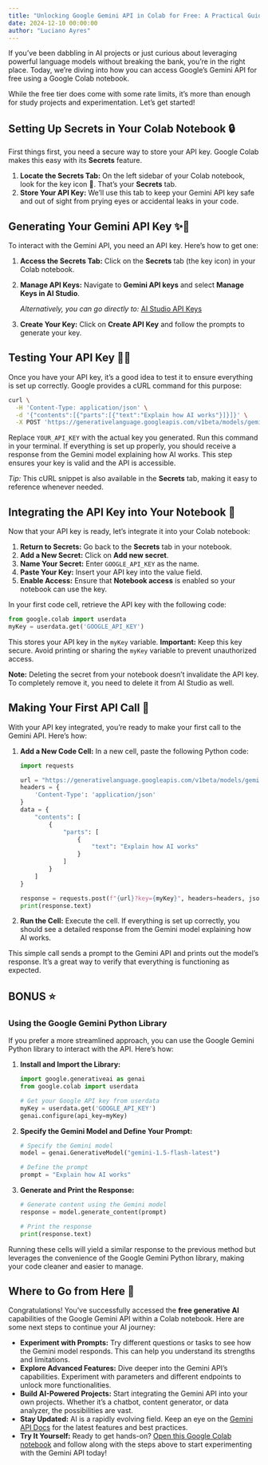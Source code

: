 ```yaml
---
title: "Unlocking Google Gemini API in Colab for Free: A Practical Guide"
date: 2024-12-10 00:00:00
author: "Luciano Ayres"
---
```


If you’ve been dabbling in AI projects or just curious about leveraging powerful language models without breaking the bank, you’re in the right place. Today, we’re diving into how you can access Google’s Gemini API for free using a Google Colab notebook. 

While the free tier does come with some rate limits, it’s more than enough for study projects and experimentation. Let’s get started!

## Setting Up Secrets in Your Colab Notebook 🔒

First things first, you need a secure way to store your API key. Google Colab makes this easy with its **Secrets** feature.

1. **Locate the Secrets Tab:** On the left sidebar of your Colab notebook, look for the key icon 🔑. That’s your **Secrets** tab.
2. **Store Your API Key:** We’ll use this tab to keep your Gemini API key safe and out of sight from prying eyes or accidental leaks in your code.

## Generating Your Gemini API Key ✨🔑

To interact with the Gemini API, you need an API key. Here’s how to get one:

1. **Access the Secrets Tab:** Click on the **Secrets** tab (the key icon) in your Colab notebook.
2. **Manage API Keys:** Navigate to **Gemini API keys** and select **Manage Keys in AI Studio**.
   
   *Alternatively, you can go directly to:* [AI Studio API Keys](https://aistudio.google.com/app/apikey)

3. **Create Your Key:** Click on **Create API Key** and follow the prompts to generate your key.

## Testing Your API Key 🧑‍💻

Once you have your API key, it’s a good idea to test it to ensure everything is set up correctly. Google provides a cURL command for this purpose:

```bash
curl \
  -H 'Content-Type: application/json' \
  -d '{"contents":[{"parts":[{"text":"Explain how AI works"}]}]}' \
  -X POST 'https://generativelanguage.googleapis.com/v1beta/models/gemini-1.5-flash-latest:generateContent?key=YOUR_API_KEY'
```

Replace `YOUR_API_KEY` with the actual key you generated. Run this command in your terminal. If everything is set up properly, you should receive a response from the Gemini model explaining how AI works. This step ensures your key is valid and the API is accessible.

*Tip:* This cURL snippet is also available in the **Secrets** tab, making it easy to reference whenever needed.

## Integrating the API Key into Your Notebook 📝

Now that your API key is ready, let’s integrate it into your Colab notebook:

1. **Return to Secrets:** Go back to the **Secrets** tab in your notebook.
2. **Add a New Secret:** Click on **Add new secret**.
3. **Name Your Secret:** Enter `GOOGLE_API_KEY` as the name.
4. **Paste Your Key:** Insert your API key into the value field.
5. **Enable Access:** Ensure that **Notebook access** is enabled so your notebook can use the key.

In your first code cell, retrieve the API key with the following code:

```python
from google.colab import userdata
myKey = userdata.get('GOOGLE_API_KEY')
```

This stores your API key in the `myKey` variable. **Important:** Keep this key secure. Avoid printing or sharing the `myKey` variable to prevent unauthorized access.

**Note:** Deleting the secret from your notebook doesn’t invalidate the API key. To completely remove it, you need to delete it from AI Studio as well.

## Making Your First API Call 🚀

With your API key integrated, you’re ready to make your first call to the Gemini API. Here’s how:

1. **Add a New Code Cell:** In a new cell, paste the following Python code:

    ```python
    import requests

    url = "https://generativelanguage.googleapis.com/v1beta/models/gemini-1.5-flash-latest:generateContent"
    headers = {
        'Content-Type': 'application/json'
    }
    data = {
        "contents": [
            {
                "parts": [
                    {
                        "text": "Explain how AI works"
                    }
                ]
            }
        ]
    }

    response = requests.post(f"{url}?key={myKey}", headers=headers, json=data)
    print(response.text)
    ```

2. **Run the Cell:** Execute the cell. If everything is set up correctly, you should see a detailed response from the Gemini model explaining how AI works.

This simple call sends a prompt to the Gemini API and prints out the model’s response. It’s a great way to verify that everything is functioning as expected.

## BONUS ⭐
### Using the Google Gemini Python Library 

If you prefer a more streamlined approach, you can use the Google Gemini Python library to interact with the API. Here’s how:

1. **Install and Import the Library:**

    ```python
    import google.generativeai as genai
    from google.colab import userdata

    # Get your Google API key from userdata
    myKey = userdata.get('GOOGLE_API_KEY')
    genai.configure(api_key=myKey)
    ```

2. **Specify the Gemini Model and Define Your Prompt:**

    ```python
    # Specify the Gemini model
    model = genai.GenerativeModel("gemini-1.5-flash-latest")

    # Define the prompt
    prompt = "Explain how AI works"
    ```

3. **Generate and Print the Response:**

    ```python
    # Generate content using the Gemini model
    response = model.generate_content(prompt)

    # Print the response
    print(response.text)
    ```

Running these cells will yield a similar response to the previous method but leverages the convenience of the Google Gemini Python library, making your code cleaner and easier to manage.

## Where to Go from Here 🧭

Congratulations! You’ve successfully accessed the **free generative AI** capabilities of the Google Gemini API within a Colab notebook. Here are some next steps to continue your AI journey:

- **Experiment with Prompts:** Try different questions or tasks to see how the Gemini model responds. This can help you understand its strengths and limitations.
- **Explore Advanced Features:** Dive deeper into the Gemini API’s capabilities. Experiment with parameters and different endpoints to unlock more functionalities.
- **Build AI-Powered Projects:** Start integrating the Gemini API into your own projects. Whether it’s a chatbot, content generator, or data analyzer, the possibilities are vast.
- **Stay Updated:** AI is a rapidly evolving field. Keep an eye on the [Gemini API Docs](https://ai.google.dev/gemini-api/docs/quickstart?lang=python) for the latest features and best practices.
- **Try It Yourself:** Ready to get hands-on? [Open this Google Colab notebook](https://colab.research.google.com/drive/1dezbNUJUuSS55U-RRQu0OTPSdD7Bl1TT?usp=sharing) and follow along with the steps above to start experimenting with the Gemini API today!
